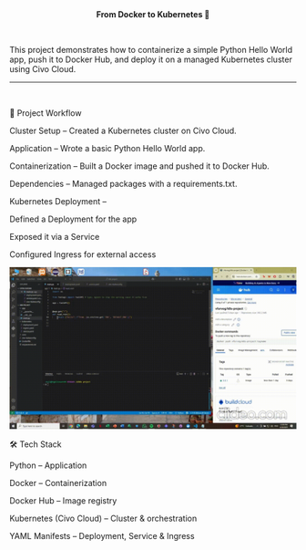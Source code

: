 <br><p align="center"><b>From Docker to Kubernetes 🚀</b></p><br>


This project demonstrates how to containerize a simple Python Hello World app, push it to Docker Hub, and deploy it on a managed Kubernetes cluster using Civo Cloud.
<hr> <br>

🔹 Project Workflow

Cluster Setup – Created a Kubernetes cluster on Civo Cloud.

Application – Wrote a basic Python Hello World app.

Containerization – Built a Docker image and pushed it to Docker Hub.

Dependencies – Managed packages with a requirements.txt.

Kubernetes Deployment –

Defined a Deployment for the app

Exposed it via a Service

Configured Ingress for external access


![Live Demo](gif/k8s%20project.gif)


🛠️ Tech Stack

Python – Application

Docker – Containerization

Docker Hub – Image registry

Kubernetes (Civo Cloud) – Cluster & orchestration

YAML Manifests – Deployment, Service & Ingress
